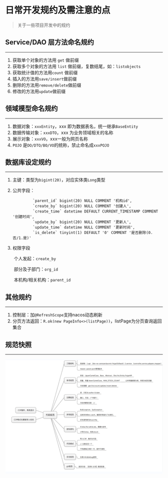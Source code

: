 # 日常开发规约及需注意的点

> 关于一些项目开发中的规约





##  Service/DAO 层方法命名规约

------



1. 获取单个对象的方法用 `get` 做前缀
2. 获取多个对象的方法用 `list` 做前缀，复数结尾，如：`listobjects`
3. 获取统计值的方法用`count` 做前缀
4. 插入的方法用`save/insert`做前缀
5. 删除的方法用`remove/delete`做前缀
6. 修改的方法用`update`做前缀



## 领域模型命名规约

------



1. 数据对象：`xxxEntity`，xxx 即为数据表名，统一继承`BaseEntity`
2. 数据传输对象：`xxxDTO`，xxx 为业务领域相关的名称
3. 展示对象：`xxxVO`，xxx一般为网页名称
4. `POJO` 是`DO/DTO/BO/VO`的统称，禁止命名成`xxxPOJO`



## 数据库设定规约

------



1. 主键：类型为`bigint(20)`，对应实体类`Long`类型

2. 公共字段：

   ```
   　　　    `parent_id` bigint(20) NULL COMMENT '机构id',
   　　　    `create_by` bigint(20) NULL COMMENT '创建人',
   　　　    `create_time` datetime DEFAULT CURRENT_TIMESTAMP COMMENT '创建时间',
   　　　    `update_by` bigint(20) NULL COMMENT '更新人',
   　　　    `update_time` datetime NULL COMMENT '更新时间',
   　　　    `is_delete` tinyint(1) DEFAULT '0' COMMENT '是否删除(0.否/1.是)'
   ```

3. 权限字段

   ​        个人发起：`create_by`

   ​	部分及子部门：`org_id`

   ​	本机构/相关机构：`parent_id`



## 其他规约

------



1. 控制层：加`@RefreshScope`支持nacos动态刷新
2. 分页方法返回：`R.ok(new PageInfo<>(listPage))`，listPage为分页查询返回集合



## 规范快照

------

![规范快照.png](/规范快照.png ':size=WIDTHxHEIGHT')





